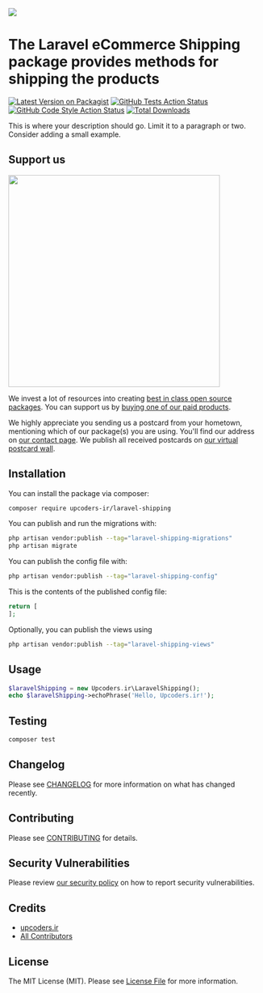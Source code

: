 
[<img src="https://github-ads.s3.eu-central-1.amazonaws.com/support-ukraine.svg?t=1" />](https://supportukrainenow.org)

# The Laravel eCommerce Shipping package provides methods for shipping the products

[![Latest Version on Packagist](https://img.shields.io/packagist/v/upcoders-ir/laravel-shipping.svg?style=flat-square)](https://packagist.org/packages/upcoders-ir/laravel-shipping)
[![GitHub Tests Action Status](https://img.shields.io/github/workflow/status/upcoders-ir/laravel-shipping/run-tests?label=tests)](https://github.com/upcoders-ir/laravel-shipping/actions?query=workflow%3Arun-tests+branch%3Amain)
[![GitHub Code Style Action Status](https://img.shields.io/github/workflow/status/upcoders-ir/laravel-shipping/Check%20&%20fix%20styling?label=code%20style)](https://github.com/upcoders-ir/laravel-shipping/actions?query=workflow%3A"Check+%26+fix+styling"+branch%3Amain)
[![Total Downloads](https://img.shields.io/packagist/dt/upcoders-ir/laravel-shipping.svg?style=flat-square)](https://packagist.org/packages/upcoders-ir/laravel-shipping)

This is where your description should go. Limit it to a paragraph or two. Consider adding a small example.

## Support us

[<img src="https://github-ads.s3.eu-central-1.amazonaws.com/laravel-shipping.jpg?t=1" width="419px" />](https://spatie.be/github-ad-click/laravel-shipping)

We invest a lot of resources into creating [best in class open source packages](https://spatie.be/open-source). You can support us by [buying one of our paid products](https://spatie.be/open-source/support-us).

We highly appreciate you sending us a postcard from your hometown, mentioning which of our package(s) you are using. You'll find our address on [our contact page](https://spatie.be/about-us). We publish all received postcards on [our virtual postcard wall](https://spatie.be/open-source/postcards).

## Installation

You can install the package via composer:

```bash
composer require upcoders-ir/laravel-shipping
```

You can publish and run the migrations with:

```bash
php artisan vendor:publish --tag="laravel-shipping-migrations"
php artisan migrate
```

You can publish the config file with:

```bash
php artisan vendor:publish --tag="laravel-shipping-config"
```

This is the contents of the published config file:

```php
return [
];
```

Optionally, you can publish the views using

```bash
php artisan vendor:publish --tag="laravel-shipping-views"
```

## Usage

```php
$laravelShipping = new Upcoders.ir\LaravelShipping();
echo $laravelShipping->echoPhrase('Hello, Upcoders.ir!');
```

## Testing

```bash
composer test
```

## Changelog

Please see [CHANGELOG](CHANGELOG.md) for more information on what has changed recently.

## Contributing

Please see [CONTRIBUTING](https://github.com/spatie/.github/blob/main/CONTRIBUTING.md) for details.

## Security Vulnerabilities

Please review [our security policy](../../security/policy) on how to report security vulnerabilities.

## Credits

- [upcoders.ir](https://github.com/upcoders.ir)
- [All Contributors](../../contributors)

## License

The MIT License (MIT). Please see [License File](LICENSE.md) for more information.
